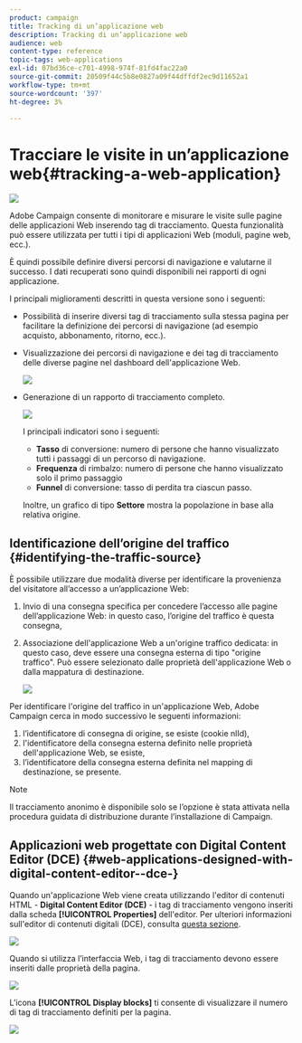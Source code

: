 ```yaml
---
product: campaign
title: Tracking di un’applicazione web
description: Tracking di un’applicazione web
audience: web
content-type: reference
topic-tags: web-applications
exl-id: 07bd36ce-c701-4998-974f-81fd4fac22a0
source-git-commit: 20509f44c5b8e0827a09f44dffdf2ec9d11652a1
workflow-type: tm+mt
source-wordcount: '397'
ht-degree: 3%

---
```


# Tracciare le visite in un’applicazione web{#tracking-a-web-application}

![](../../assets/common.svg)

Adobe Campaign consente di monitorare e misurare le visite sulle pagine delle applicazioni Web inserendo tag di tracciamento. Questa funzionalità può essere utilizzata per tutti i tipi di applicazioni Web (moduli, pagine web, ecc.).

È quindi possibile definire diversi percorsi di navigazione e valutarne il successo. I dati recuperati sono quindi disponibili nei rapporti di ogni applicazione.

I principali miglioramenti descritti in questa versione sono i seguenti:

* Possibilità di inserire diversi tag di tracciamento sulla stessa pagina per facilitare la definizione dei percorsi di navigazione (ad esempio acquisto, abbonamento, ritorno, ecc.).
* Visualizzazione dei percorsi di navigazione e dei tag di tracciamento delle diverse pagine nel dashboard dell&#39;applicazione Web.

   ![](assets/trackers_1.png)

* Generazione di un rapporto di tracciamento completo.

   ![](assets/trackers_5.png)

   I principali indicatori sono i seguenti:

   * **Tasso** di conversione: numero di persone che hanno visualizzato tutti i passaggi di un percorso di navigazione.
   * **Frequenza** di rimbalzo: numero di persone che hanno visualizzato solo il primo passaggio
   * **Funnel** di conversione: tasso di perdita tra ciascun passo.

   Inoltre, un grafico di tipo **Settore** mostra la popolazione in base alla relativa origine.

## Identificazione dell’origine del traffico {#identifying-the-traffic-source}

È possibile utilizzare due modalità diverse per identificare la provenienza del visitatore all’accesso a un’applicazione Web:

1. Invio di una consegna specifica per concedere l’accesso alle pagine dell’applicazione Web: in questo caso, l’origine del traffico è questa consegna,
1. Associazione dell&#39;applicazione Web a un&#39;origine traffico dedicata: in questo caso, deve essere una consegna esterna di tipo &quot;origine traffico&quot;. Può essere selezionato dalle proprietà dell&#39;applicazione Web o dalla mappatura di destinazione.

   ![](assets/trackers_6.png)

Per identificare l&#39;origine del traffico in un&#39;applicazione Web, Adobe Campaign cerca in modo successivo le seguenti informazioni:

1. l’identificatore di consegna di origine, se esiste (cookie nlId),
1. l&#39;identificatore della consegna esterna definito nelle proprietà dell&#39;applicazione Web, se esiste,
1. l’identificatore della consegna esterna definita nel mapping di destinazione, se presente.

>[!NOTE]
>
>Il tracciamento anonimo è disponibile solo se l’opzione è stata attivata nella procedura guidata di distribuzione durante l’installazione di Campaign.

## Applicazioni web progettate con Digital Content Editor (DCE) {#web-applications-designed-with-digital-content-editor--dce-}

Quando un&#39;applicazione Web viene creata utilizzando l&#39;editor di contenuti HTML - **Digital Content Editor (DCE)** - i tag di tracciamento vengono inseriti dalla scheda **[!UICONTROL Properties]** dell&#39;editor. Per ulteriori informazioni sull&#39;editor di contenuti digitali (DCE), consulta [questa sezione](about-campaign-html-editor.md).

![](assets/trackers_2.png)

Quando si utilizza l’interfaccia Web, i tag di tracciamento devono essere inseriti dalle proprietà della pagina.

![](assets/trackers_3.png)

L’icona **[!UICONTROL Display blocks]** ti consente di visualizzare il numero di tag di tracciamento definiti per la pagina.

![](assets/trackers_4.png)
